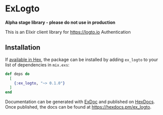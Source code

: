 # ExLogto

**Alpha stage library - please do not use in production**

This is an Elixir client library for https://logto.io Authentication

## Installation

If [available in Hex](https://hex.pm/docs/publish), the package can be installed
by adding `ex_logto` to your list of dependencies in `mix.exs`:

```elixir
def deps do
  [
    {:ex_logto, "~> 0.1.0"}
  ]
end
```

Documentation can be generated with [ExDoc](https://github.com/elixir-lang/ex_doc)
and published on [HexDocs](https://hexdocs.pm). Once published, the docs can
be found at <https://hexdocs.pm/ex_logto>.

